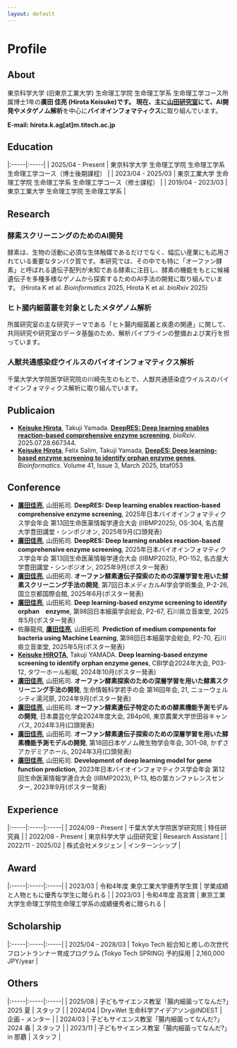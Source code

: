 ```yaml
---
layout: default
---
```

# Profile
## About
東京科学大学 (旧東京工業大学) 生命理工学院 生命理工学系 生命理工学コース所属博士1年の**廣田 佳亮 (Hirota Keisuke)**です。
現在、主に[山田研究室](https://comp.bio.titech.ac.jp/)にて、**AI開発**や**メタゲノム解析**を中心に**バイオインフォマティクス**に取り組んでいます。

**E-mail: hirota.k.ag\[at\]m.titech.ac.jp**

## Education

|:-----|:-----|
| 2025/04 - Present | 東京科学大学 生命理工学院 生命理工学系 生命理工学コース（博士後期課程） |
| 2023/04 - 2025/03 | 東京工業大学 生命理工学院 生命理工学系 生命理工学コース（修士課程） |
| 2019/04 - 2023/03 | 東京工業大学 生命理工学院 生命理工学系 |

## Research
### 酵素スクリーニングのためのAI開発
酵素は、生物の活動に必須な生体触媒であるだけでなく、幅広い産業にも応用されている重要なタンパク質です。本研究では、その中でも特に「オーファン酵素」と呼ばれる遺伝子配列が未知である酵素に注目し、酵素の機能をもとに候補遺伝子を多種多様なゲノムから探索するためのAI手法の開発に取り組んでいます。 (Hirota K et al. *Bioinformatics* 2025, Hirota K et al. *bioRxiv* 2025)

### ヒト腸内細菌叢を対象としたメタゲノム解析
所属研究室の主な研究テーマである「ヒト腸内細菌叢と疾患の関連」に関して、共同研究や研究室のデータ基盤のため、解析パイプラインの整備および実行を担っています。

### 人獣共通感染症ウイルスのバイオインフォマティクス解析
千葉大学大学院医学研究院の川崎先生のもとで、人獣共通感染症ウイルスのバイオインフォマティクス解析に取り組んでいます。

## Publicaion
- **<u>Keisuke Hirota</u>**, Takuji Yamada. **[DeepRES: Deep learning enables reaction-based comprehensive enzyme screening](https://doi.org/10.1101/2025.07.28.667344)**, *bioRxiv*. 2025.07.28.667344.
- **<u>Keisuke Hirota</u>**, Felix Salim, Takuji Yamada, **[DeepES: Deep learning-based enzyme screening to identify orphan enzyme genes](https://doi.org/10.1093/bioinformatics/btaf053)**, *Bioinformatics*. Volume 41, Issue 3, March 2025, btaf053

## Conference
- **<u>廣田佳亮</u>**, 山田拓司. **DeepRES: Deep learning enables reaction-based comprehensive enzyme screening**, 2025年日本バイオインフォマティクス学会年会 第13回生命医薬情報学連合大会 (IIBMP2025), OS-304, 名古屋大学豊田講堂・シンポジオン, 2025年9月(口頭発表)
- **<u>廣田佳亮</u>**, 山田拓司. **DeepRES: Deep learning enables reaction-based comprehensive enzyme screening**, 2025年日本バイオインフォマティクス学会年会 第13回生命医薬情報学連合大会 (IIBMP2025), PO-152, 名古屋大学豊田講堂・シンポジオン, 2025年9月(ポスター発表)
- **<u>廣田佳亮</u>**, 山田拓司. **オーファン酵素遺伝子探索のための深層学習を用いた酵素スクリーニング手法の開発**, 第7回日本メディカルAI学会学術集会, P-2-26, 国立京都国際会館, 2025年6月(ポスター発表)
- **<u>廣田佳亮</u>**, 山田拓司. **Deep learning-based enzyme screening to identify orphan　enzyme**, 第98回日本細菌学会総会, P2-67, 石川県立音楽堂, 2025年5月(ポスター発表)
- 佐藤龍飛, **<u>廣田佳亮</u>**, 山田拓司. **Prediction of medium components for bacteria using Machine Learning**, 第98回日本細菌学会総会, P2-70, 石川県立音楽堂, 2025年5月(ポスター発表)
- **<u>Keisuke HIROTA</u>**, Takuji YAMADA. **Deep learning-based enzyme screening to identify orphan enzyme genes**, CBI学会2024年大会, P03-12, タワーホール船堀, 2024年10月(ポスター発表)
- **<u>廣田佳亮</u>**, 山田拓司. **オーファン酵素探索のための深層学習を用いた酵素スクリーニング手法の開発**, 生命情報科学若手の会 第16回年会, 21, ニューウェルシティ湯河原, 2024年9月(ポスター発表)
- **<u>廣田佳亮</u>**, 山田拓司. **オーファン酵素遺伝子特定のための酵素機能予測モデルの開発**, 日本農芸化学会2024年度大会, 2B4p06, 東京農業大学世田谷キャンパス, 2024年3月(口頭発表)
- **<u>廣田佳亮</u>**, 山田拓司. **オーファン酵素遺伝子探索のための深層学習を用いた酵素機能予測モデルの開発**, 第18回日本ゲノム微生物学会年会, 3O1-08, かずさアカデミアホール, 2024年3月(口頭発表)
- **<u>廣田佳亮</u>**, 山田拓司. **Development of deep learning model for gene function prediction**, 2023年日本バイオインフォマティクス学会年会 第12回生命医薬情報学連合大会 (IIBMP2023), P-13, 柏の葉カンファレンスセンター, 2023年9月(ポスター発表)

## Experience

|:-----|:-----|:-----|
| 2024/09 - Present | 千葉大学大学院医学研究院 | 特任研究員 |
| 2022/08 - Present | 東京科学大学 山田研究室 | Research Assistant |
| 2022/11 - 2025/02 | 株式会社メタジェン | インターンシップ |

## Award

|:-----|:-----|:-----|
| 2023/03 | 令和4年度 東京工業大学優秀学生賞 | 学業成績と人物ともに優秀な学生に贈られる |
| 2023/03 | 令和4年度 高宮賞 | 東京工業大学生命理工学院生命理工学系の成績優秀者に贈られる |

## Scholarship

|:-----|:-----|:-----|
| 2025/04 - 2028/03 | Tokyo Tech 総合知と癒しの次世代フロントランナー育成プログラム (Tokyo Tech SPRING) 予約採用 | 2,160,000 JPY/year |

## Others

|:-----|:-----|:-----|
| 2025/08 | 子どもサイエンス教室「腸内細菌ってなんだ?」2025 夏 | スタッフ |
| 2024/04 | Dry×Wet 生命科学アイデアソン@INDEST | 企画・メンター |
| 2024/03 | 子どもサイエンス教室「腸内細菌ってなんだ?」2024 春 | スタッフ |
| 2023/11 | 子どもサイエンス教室「腸内細菌ってなんだ?」in 那覇 | スタッフ |

